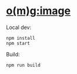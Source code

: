 # [o(m)g:image](https://omgimage.jim-nielsen.com/)

Local dev:

```
npm install
npm start
```

Build:

```
npm run build
```

